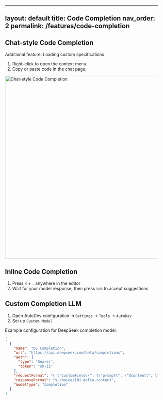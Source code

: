

---
layout: default
title: Code Completion
nav_order: 2
permalink: /features/code-completion
---

## Chat-style Code Completion

Additional feature: Loading custom specifications

1. Right-click to open the context menu.
2. Copy or paste code in the chat page.

<img src="https://unitmesh.cc/auto-dev/chat-code-completion.png" alt="Chat-style Code Completion" width="600px"/>

## Inline Code Completion

1. Press `⌥` + `.` anywhere in the editor
2. Wait for your model response, then press `tab` to accept suggestions

## Custom Completion LLM

1. Open AutoDev configuration in `Settings` -> `Tools` -> `AutoDev`
2. Set up `Custom Model`

Example configuration for DeepSeek completion model:

```json
[
  {
    "name": "DS Completion",
    "url": "https://api.deepseek.com/beta/completions",
    "auth": {
      "type": "Bearer",
      "token": "sk-ii"
    },
    "requestFormat": "{ \"customFields\": {\"prompt\": \"$content\", \"model\": \"deepseek-chat\", \"max_tokens\": 128 }}",
    "responseFormat": "$.choices[0].delta.content",
    "modelType": "Completion"
  }
]
```